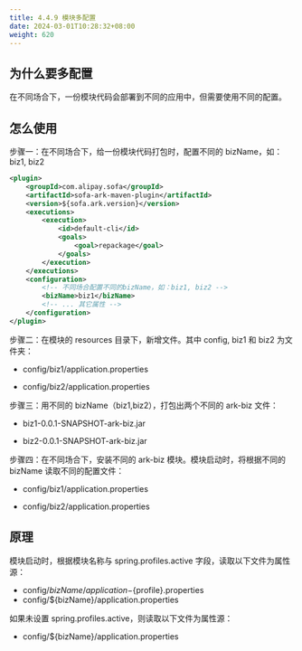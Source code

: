 ```yaml
---
title: 4.4.9 模块多配置
date: 2024-03-01T10:28:32+08:00
weight: 620
---
```


## 为什么要多配置
在不同场合下，一份模块代码会部署到不同的应用中，但需要使用不同的配置。

## 怎么使用

步骤一：在不同场合下，给一份模块代码打包时，配置不同的 bizName，如：biz1, biz2

```xml
<plugin>
    <groupId>com.alipay.sofa</groupId>
    <artifactId>sofa-ark-maven-plugin</artifactId>
    <version>${sofa.ark.version}</version>
    <executions>
        <execution>
            <id>default-cli</id>
            <goals>
                <goal>repackage</goal>
            </goals>
        </execution>
    </executions>
    <configuration>
        <!-- 不同场合配置不同的bizName，如：biz1, biz2 -->
        <bizName>biz1</bizName>
        <!-- ... 其它属性 -->
    </configuration>
</plugin>
```

步骤二：在模块的 resources 目录下，新增文件。其中 config, biz1 和 biz2 为文件夹：

- config/biz1/application.properties

- config/biz2/application.properties

步骤三：用不同的 bizName（biz1,biz2），打包出两个不同的 ark-biz 文件：

- biz1-0.0.1-SNAPSHOT-ark-biz.jar

- biz2-0.0.1-SNAPSHOT-ark-biz.jar

步骤四：在不同场合下，安装不同的 ark-biz 模块。模块启动时，将根据不同的 bizName 读取不同的配置文件：
- config/biz1/application.properties

- config/biz2/application.properties

## 原理

模块启动时，根据模块名称与 spring.profiles.active 字段，读取以下文件为属性源：

- config/${bizName}/application-${profile}.properties
- config/${bizName}/application.properties

如果未设置 spring.profiles.active，则读取以下文件为属性源：

- config/${bizName}/application.properties

